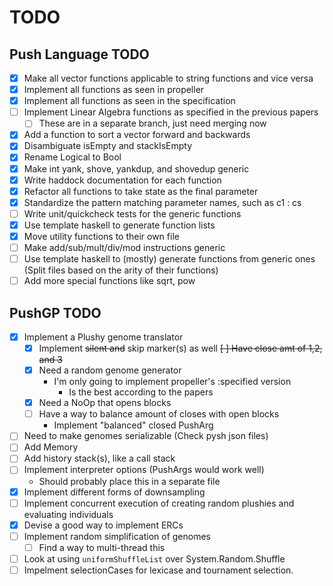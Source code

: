 # TODO

## Push Language TODO

- [X] Make all vector functions applicable to string functions and vice versa
- [X] Implement all functions as seen in propeller
- [X] Implement all functions as seen in the specification
- [ ] Implement Linear Algebra functions as specified in the previous papers
  - [ ] These are in a separate branch, just need merging now
- [X] Add a function to sort a vector forward and backwards
- [X] Disambiguate isEmpty and stackIsEmpty
- [X] Rename Logical to Bool
- [X] Make int yank, shove, yankdup, and shovedup generic
- [X] Write haddock documentation for each function
- [X] Refactor all functions to take state as the final parameter
- [X] Standardize the pattern matching parameter names, such as c1 : cs
- [ ] Write unit/quickcheck tests for the generic functions
- [X] Use template haskell to generate function lists
- [X] Move utility functions to their own file
- [ ] Make add/sub/mult/div/mod instructions generic
- [ ] Use template haskell to (mostly) generate functions from generic ones (Split files based on the arity of their functions)
- [ ] Add more special functions like sqrt, pow

## PushGP TODO
- [X] Implement a Plushy genome translator
  - [X] Implement ~~silent and~~ skip marker(s) as well
  ~~[ ] Have close amt of 1,2, and 3~~
  - [X] Need a random genome generator
    - I'm only going to implement propeller's :specified version
      - Is the best according to the papers
  - [X] Need a NoOp that opens blocks
  - [ ] Have a way to balance amount of closes with open blocks
    - Implement "balanced" closed PushArg
- [ ] Need to make genomes serializable (Check pysh json files)
- [ ] Add Memory
- [ ] Add history stack(s), like a call stack
- [ ] Implement interpreter options (PushArgs would work well)
  - Should probably place this in a separate file
- [X] Implement different forms of downsampling
- [ ] Implement concurrent execution of creating random plushies and evaluating individuals
- [X] Devise a good way to implement ERCs
- [ ] Implement random simplification of genomes
  - [ ] Find a way to multi-thread this
- [ ] Look at using `uniformShuffleList` over System.Random.Shuffle
- [ ] Impelment selectionCases for lexicase and tournament selection.
